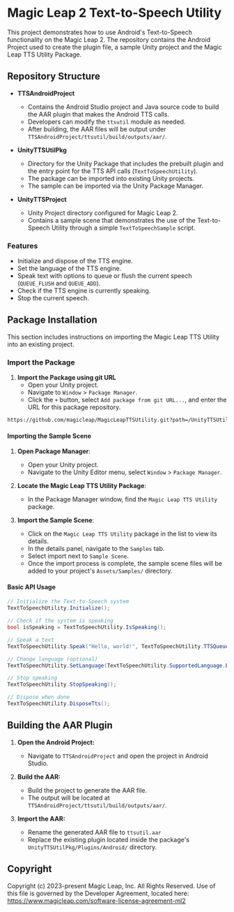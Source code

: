# Magic Leap 2 Text-to-Speech Utility

This project demonstrates how to use Android's Text-to-Speech functionality on the Magic Leap 2. The repository contains the Android Project used to create the plugin file, a sample Unity project and the Magic Leap TTS Utility Package.

## Repository Structure

- **TTSAndroidProject**
  - Contains the Android Studio project and Java source code to build the AAR plugin that makes the Android TTS calls.
  - Developers can modify the `ttsutil` module as needed.
  - After building, the AAR files will be output under `TTSAndroidProject/ttsutil/build/outputs/aar/`.

- **UnityTTSUtilPkg**
  - Directory for the Unity Package that includes the prebuilt plugin and the entry point for the TTS API calls (`TextToSpeechUtility`).
  - The package can be imported into existing Unity projects.
  - The sample can be imported via the Unity Package Manager.

- **UnityTTSProject**
  - Unity Project directory configured for Magic Leap 2.
  - Contains a sample scene that demonstrates the use of the Text-to-Speech Utility through a simple `TextToSpeechSample` script.

### Features

- Initialize and dispose of the TTS engine.
- Set the language of the TTS engine.
- Speak text with options to queue or flush the current speech (`QUEUE_FLUSH` and `QUEUE_ADD`). 
- Check if the TTS engine is currently speaking.
- Stop the current speech.

## Package Installation

This section includes instructions on importing the Magic Leap TTS Utility into an existing project. 

### Import the Package

1. **Import the Package using git URL**
   - Open your Unity project.
   - Navigate to `Window` > `Package Manager`.
   - Click the `+` button, select `Add package from git URL...`, and enter the URL for this package repository.

```xml
https://github.com/magicleap/MagicLeapTTSUtility.git?path=/UnityTTSUtilPkg
```

#### Importing the Sample Scene

1. **Open Package Manager**:
   - Open your Unity project.
   - Navigate to the Unity Editor menu, select `Window` > `Package Manager`.

2. **Locate the Magic Leap TTS Utility Package**:
   - In the Package Manager window, find the `Magic Leap TTS Utility` package.

3. **Import the Sample Scene**:
   - Click on the `Magic Leap TTS Utility` package in the list to view its details.
   - In the details panel, navigate to the `Samples` tab.
   - Select import next to `Sample Scene`.
   - Once the import process is complete, the sample scene files will be added to your project's `Assets/Samples/` directory.

#### Basic API Usage

```csharp
// Initialize the Text-to-Speech system
TextToSpeechUtility.Initialize();

// Check if the system is speaking
bool isSpeaking = TextToSpeechUtility.IsSpeaking();

// Speak a text
TextToSpeechUtility.Speak("Hello, world!", TextToSpeechUtility.TTSQueueMode.QUEUE_MODE_FLUSH);

// Change language (optional)
TextToSpeechUtility.SetLanguage(TextToSpeechUtility.SupportedLanguage.English_US);

// Stop speaking
TextToSpeechUtility.StopSpeaking();

// Dispose when done
TextToSpeechUtility.DisposeTts();
```

## Building the AAR Plugin

1. **Open the Android Project:**
   - Navigate to `TTSAndroidProject` and open the project in Android Studio.

2. **Build the AAR:**
   - Build the project to generate the AAR file.
   - The output will be located at `TTSAndroidProject/ttsutil/build/outputs/aar/`.

3. **Import the AAR:**
   - Rename the generated AAR file to `ttsutil.aar`
   - Replace the existing plugin located inside the package's `UnityTTSUtilPkg/Plugins/Android/` directory.

## Copyright

Copyright (c) 2023-present Magic Leap, Inc. All Rights Reserved. Use of this file is governed by the Developer Agreement, located here: https://www.magicleap.com/software-license-agreement-ml2
